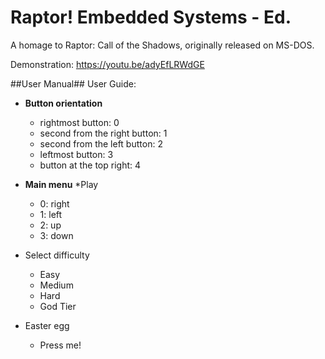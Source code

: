 # Raptor! Embedded Systems - Ed.
A homage to Raptor: Call of the Shadows, originally released on MS-DOS.

Demonstration: https://youtu.be/adyEfLRWdGE

##User Manual##
User Guide:
* **Button orientation**
	* rightmost button: 0
	* second from the right button: 1
	* second from the left button: 2
	* leftmost button: 3
	* button at the top right: 4

* **Main menu**
*Play
	* 0: right
	* 1: left
	* 2: up
	* 3: down
* Select difficulty
	* Easy
	* Medium
	* Hard
	* God Tier
* Easter egg
	* Press me!



